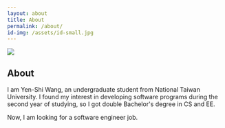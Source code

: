 ```yaml
---
layout: about
title: About
permalink: /about/
id-img: /assets/id-small.jpg
---
```

<div class="about-content">
    <div class="title">
        <div class="photo-pane"> <img src="{{ page.id-img }}"/> </div>
        <div class="intro-pane">
            <h2> About </h2>
            <p> I am Yen-Shi Wang, an undergraduate student from National Taiwan University. I found my interest in developing software programs during the second year of studying, so I got double Bachelor's degree in CS and EE.</p>
            <p> Now, I am looking for a software engineer job. </p>
        </div>
    </div>
    <div class="project-list">
        <div class="project"></div>
        <div class="project"></div>
        <div class="project"></div>
    </div>
</div>
